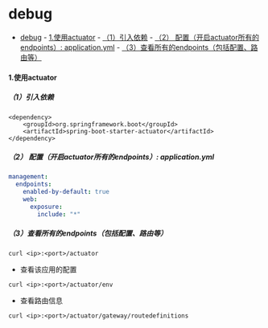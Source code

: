 # debug

<!-- @import "[TOC]" {cmd="toc" depthFrom=1 depthTo=6 orderedList=false} -->
<!-- code_chunk_output -->

- [debug](#debug)
      - [1.使用actuator](#1使用actuator)
        - [（1）引入依赖](#1引入依赖)
        - [（2） 配置（开启actuator所有的endpoints）: application.yml](#2-配置开启actuator所有的endpoints-applicationyml)
        - [（3）查看所有的endpoints（包括配置、路由等）](#3查看所有的endpoints包括配置-路由等)

<!-- /code_chunk_output -->

#### 1.使用actuator

##### （1）引入依赖
```shell
<dependency>
    <groupId>org.springframework.boot</groupId>
    <artifactId>spring-boot-starter-actuator</artifactId>
</dependency>
```

##### （2） 配置（开启actuator所有的endpoints）: application.yml
```yml
management:
  endpoints:
    enabled-by-default: true
    web:
      exposure:
        include: "*"
```

##### （3）查看所有的endpoints（包括配置、路由等）
```shell
curl <ip>:<port>/actuator
```

* 查看该应用的配置
```shell
curl <ip>:<port>/actuator/env
```

* 查看路由信息
```shell
curl <ip>:<port>/actuator/gateway/routedefinitions
```
